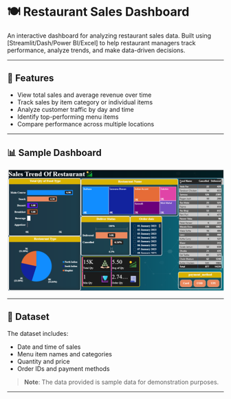 # 🍽️ Restaurant Sales Dashboard

An interactive dashboard for analyzing restaurant sales data. Built using [Streamlit/Dash/Power BI/Excel] to help restaurant managers track performance, analyze trends, and make data-driven decisions.

---

## 🚀 Features

- View total sales and average revenue over time
- Track sales by item category or individual items
- Analyze customer traffic by day and time
- Identify top-performing menu items
- Compare performance across multiple locations

---

## 📊 Sample Dashboard

![Dashboard Preview](https://github.com/Rohit01101995/Restaurant-Dashboard/blob/main/Sales%20Trend%20Snapshot.png)

---

## 🧾 Dataset

The dataset includes:
- Date and time of sales
- Menu item names and categories
- Quantity and price
- Order IDs and payment methods

> **Note**: The data provided is sample data for demonstration purposes.

---


